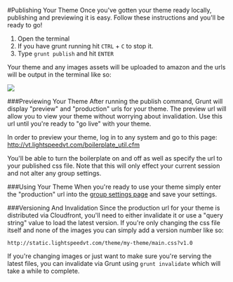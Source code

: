 #Publishing Your Theme
Once you've gotten your theme ready locally, publishing and previewing it is easy. Follow these instructions and you'll be ready to go!

1. Open the terminal
2. If you have grunt running hit `CTRL` + `C` to stop it.
3. Type `grunt publish` and hit `ENTER`

Your theme and any images assets will be uploaded to amazon and the urls will be output in the terminal like so:

<img src="../img/cmd-publish.gif"/>

###Previewing Your Theme
After running the publish command, Grunt will display "preview" and "production" urls for your theme. The preview url will allow you to view your theme without worrying about invalidation. Use this url until you're ready to "go live" with your theme.  

In order to preview your theme, log in to any system and go to this page:
<http://vt.lightspeedvt.com/boilerplate_util.cfm>  

You'll be able to turn the boilerplate on and off as well as specify the url to your published css file. Note that this will only effect your current session and not alter any group settings.

###Using Your Theme
When you're ready to use your theme simply enter the "production" url into the [group settings page](http://vt.lightspeedvt.com/group_management/group_management.cfm) and save your settings.

###Versioning And Invalidation
Since the production url for your theme is distributed via Cloudfront, you'll need to either invalidate it or use a "query string" value to load the latest version. If you're only changing the css file itself and none of the images you can simply add a version number like so:  

`http://static.lightspeedvt.com/theme/my-theme/main.css?v1.0`

If you're changing images or just want to make sure you're serving the latest files, you can invalidate via Grunt using `grunt invalidate` which will take a while to complete.
